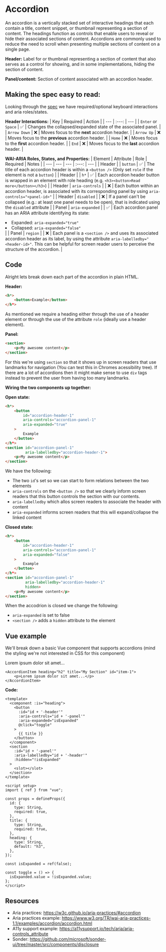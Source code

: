 <script setup>
import AccordionItem from './Accordion.vue'
</script>

# Accordion
An accordion is a vertically stacked set of interactive headings that each contain a title, content snippet, or thumbnail representing a section of content. The headings function as controls that enable users to reveal or hide their associated sections of content. Accordions are commonly used to reduce the need to scroll when presenting multiple sections of content on a single page.

**Header:**
Label for or thumbnail representing a section of content that also serves as a control for showing, and in some implementations, hiding the section of content.

**Panel/content:**
Section of content associated with an accordion header.

## Making the spec easy to read:
Looking through the [spec](https://www.w3.org/TR/wai-aria-practices-1.1/#keyboard-interaction) we have required/optional keyboard interactions and aria roles/states.

**Header Interactions:**
| Key | Required | Action |
| --- | :---: | --- |
| `Enter` or `Space` | ✅ | Changes the collapsed/expanded state of the associated panel. |
| `Arrow Down` | ❌ | Moves focus to the **next** accordion header. |
| `Arrow Up` | ❌ | Moves focus to the **previous** accordion header. |
| `Home` | ❌ | Moves focus to the **first** accordion header. |
| `End` | ❌ | Moves focus to the **last** accordion header. |

**WAI-ARIA Roles, States, and Properties:**
| Element | Attribute | Role | Required | Notes |
| --- | --- | --- | :---: | --- |
| Header | | `button` | ✅ | The title of each accordion header is within a `<button />` (Only set `role` if the element is not a `button`) |
| Header | | `h*` | ✅ | Each accordion header button is wrapped in an element with role heading (e.g. `<h3><button>Read more</button></h3>`) |
| Header | `aria-controls` |  | ❌ | Each button within an accordion header, is associated with its corresponding panel by using `aria-controls="<panel-id>"` |
| Header | `disabled` |  | ❌ | If a panel can't be collapsed (e.g.: at least one panel needs to be open), that is indicated using the `disabled` attribute |
| Panel | `aria-expanded` |  | ✅ | Each accordion panel has an ARIA attribute identifying its state:<li>Expanded: `aria-expanded="true"`</li><li>Collapsed: `aria-expanded="false"`</li> |
| Panel | `region` |  | ❌ | Each panel is a `<section />` and uses its associated accordion header as its label, by using the attribute `aria-labelledby="<header-id>"`. This can be helpful for screen reader users to perceive the structure of the accordion. |

## Code
Alright lets break down each part of the accordion in plain HTML.

**Header:**
```html
<h*>
    <button>Example</button>
</h*>
```

As mentioned we require a heading either through the use of a header element or through the use of the attribute `role` (ideally use a header element).

**Panel:**
```html
<section>
    <p>My awesome content</p>
</section>
```
For this we're using `section` so that it shows up in screen readers that use landmarks for navigation (You can test this in Chromes acessibility tree). If there are a lot of accordions then it might make sense to use `div` tags instead to prevent the user from having too many landmarks.

**Wiring the two components up together:**

**Open state:**
```html
<h*>
    <button
        id="accordion-header-1"
        aria-controls="accordion-panel-1"
        aria-expanded="true"
    >
        Example
    </button>
</h*>
<section id="accordion-panel-1"
         aria-labelledby="accordion-header-1">
    <p>My awesome content</p>
</section>
```
We have the following:
- The two `id`'s set so we can start to form relations between the two elements
- `aria-controls` on the `<button />` so that we clearly inform screen readers that this button controls the section with our contents.
- `aria-labelledby` which allos screen readers to associate the header with content
- `aria-expanded` informs screen readers that this will expand/collapse the linked content

**Closed state:**
```html
<h*>
    <button
        id="accordion-header-1"
        aria-controls="accordion-panel-1"
        aria-expanded="false"
    >
        Example
    </button>
</h*>
<section id="accordion-panel-1"
         aria-labelledby="accordion-header-1"
         hidden>
    <p>My awesome content</p>
</section>
```
When the accodrion is closed we change the following:
- `aria-expanded` is set to false
- `<section />` adds a `hidden` attribute to the element


## Vue example
We'll break down a basic Vue component that supports accordions (mind the styling we're not interested in CSS for this component)
<ClientOnly><AccordionItem heading="h2" title="My Section" id="item-1"><p>Lorem ipsum dolor sit amet...</p></AccordionItem></ClientOnly>

```vue
<AccordionItem heading="h2" title="My Section" id="item-1">
    <p>Lorem ipsum dolor sit amet...</p>
</AccordionItem>
```

**Code:**
```vue
<template>
  <component :is="heading">
    <button
      :id="id + '-header'"
      :aria-controls="id + '-panel'"
      :aria-expanded="isExpanded"
      @click="toggle"
    >
      {{ title }}
    </button>
  </component>
  <section
    :id="id + '-panel'"
    :aria-labelledby="id + '-header'"
    :hidden="!isExpanded"
  >
    <slot></slot>
  </section>
</template>

<script setup>
import { ref } from "vue";

const props = defineProps({
  id: {
    type: String,
    required: true,
  },
  title: {
    type: String,
    required: true,
  },
  heading: {
    type: String,
    default: "h3",
  },
});

const isExpanded = ref(false);

const toggle = () => {
  isExpanded.value = !isExpanded.value;
};
</script>
```



## Resources
- Aria practices: https://w3c.github.io/aria-practices/#accordion
- Aria practices example: https://www.w3.org/TR/wai-aria-practices-1.1/examples/accordion/accordion.html
- A11y support example: https://a11ysupport.io/tech/aria/aria-controls_attribute
- Sonder: https://github.com/microsoft/sonder-ui/tree/master/src/components/disclosure